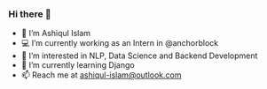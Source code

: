 ### Hi there 👋
- 👋 I’m Ashiqul Islam
- 💻 I’m currently working as an Intern in @anchorblock
- 👀 I’m interested in NLP, Data Science and Backend Development
- 🌱 I’m currently learning Django 
- 📫 Reach me at ashiqul-islam@outlook.com

<!--
**luqisha/luqisha** is a ✨ _special_ ✨ repository because its `README.md` (this file) appears on your GitHub profile.

Here are some ideas to get you started:

- 🔭 I’m currently working on ...
- 🌱 I’m currently learning ...
- 👯 I’m looking to collaborate on ...
- 🤔 I’m looking for help with ...
- 💬 Ask me about ...
- 📫 How to reach me: ...
- 😄 Pronouns: ...
- ⚡ Fun fact: ...
-->
